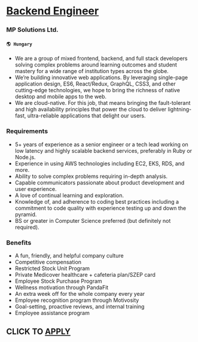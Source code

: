 # [Backend Engineer](https://www.remotewlb.com/apply/backend-engineer-84680)  
### MP Solutions Ltd.  
#### `🌎 Hungary`  

  * We are a group of mixed frontend, backend, and full stack developers solving complex problems around learning outcomes and student mastery for a wide range of institution types across the globe.
  * We’re building innovative web applications. By leveraging single-page application design, ES6, React/Redux, GraphQL, CSS3, and other cutting-edge technologies, we hope to bring the richness of native desktop and mobile apps to the web.
  * We are cloud-native. For this job, that means bringing the fault-tolerant and high availability principles that power the cloud to deliver lightning-fast, ultra-reliable applications that delight our users.

### Requirements

  * 5+ years of experience as a senior engineer or a tech lead working on low latency and highly scalable backend services, preferably in Ruby or Node.js.
  * Experience in using AWS technologies including EC2, EKS, RDS, and more.
  * Ability to solve complex problems requiring in-depth analysis.
  * Capable communicators passionate about product development and user experience.
  * A love of continual learning and exploration.
  * Knowledge of, and adherence to coding best practices including a commitment to code quality with experience testing up and down the pyramid.
  * BS or greater in Computer Science preferred (but definitely not required).

### Benefits

  * A fun, friendly, and helpful company culture
  * Competitive compensation
  * Restricted Stock Unit Program
  * Private Medicover healthcare + cafeteria plan/SZEP card
  * Employee Stock Purchase Program
  * Wellness motivation through PandaFit
  * An extra week off for the whole company every year
  * Employee recognition program through Motivosity
  * Goal-setting, proactive reviews, and internal training
  * Employee assistance program

  
## CLICK TO [APPLY](https://www.remotewlb.com/apply/backend-engineer-84680)


